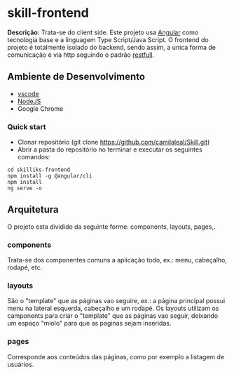 # skill-frontend

**Descrição:** Trata-se do client side. Este projeto usa [Angular](https://angular.io) como tecnologia base e a linguagem Type Script/Java Script. O frontend do projeto é totalmente isolado do backend, sendo assim, a unica forma de comunicação é via http seguindo o padrão [restfull](https://pt.stackoverflow.com/questions/45783/o-que-%C3%A9-rest-e-restful).

## Ambiente de Desenvolvimento

- [vscode](https://code.visualstudio.com/download)
- [NodeJS](https://nodejs.org/en/download)
- Google Chrome

### Quick start

- Clonar repositório (git clone https://github.com/camilaleal/Skill.git)
- Abrir a pasta do repositório no terminar e executar os seguintes comandos:
```console
cd skilliks-frontend
npm install -g @angular/cli
npm install
ng serve -o
```

## Arquitetura

O projeto esta dividido da seguinte forme: components, layouts, pages,.

### components

Trata-se dos componentes comuns a aplicação todo, ex.: menu, cabeçalho, rodapé, etc.

### layouts

São o "template" que as páginas vao seguire, ex.: a página principal possui menu na lateral esquerda, cabeçalho e um rodapé. Os layouts utilizam os camponents para criar o "template" que as páginas vao seguir, deixando um espaço "miolo" para que as paginas sejam inseridas.

### pages

Corresponde aos conteúdos das páginas, como por exemplo a listagem de usuários.
